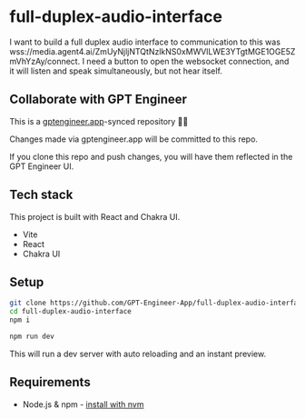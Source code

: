 # full-duplex-audio-interface

I want to build a full duplex audio interface to communication to this was wss://media.agent4.ai/ZmUyNjljNTQtNzlkNS0xMWVlLWE3YTgtMGE1OGE5ZmVhYzAy/connect. I need a button to open the websocket connection, and it will listen and speak simultaneously, but not hear itself.


## Collaborate with GPT Engineer

This is a [gptengineer.app](https://gptengineer.app)-synced repository 🌟🤖

Changes made via gptengineer.app will be committed to this repo.

If you clone this repo and push changes, you will have them reflected in the GPT Engineer UI.

## Tech stack

This project is built with React and Chakra UI.

- Vite
- React
- Chakra UI

## Setup

```sh
git clone https://github.com/GPT-Engineer-App/full-duplex-audio-interface.git
cd full-duplex-audio-interface
npm i
```

```sh
npm run dev
```

This will run a dev server with auto reloading and an instant preview.

## Requirements

- Node.js & npm - [install with nvm](https://github.com/nvm-sh/nvm#installing-and-updating)
